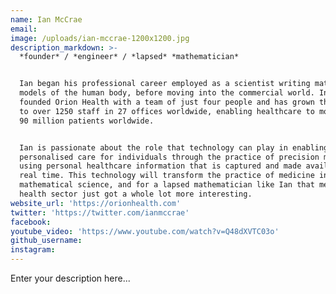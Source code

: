 ```yaml
---
name: Ian McCrae
email:
image: /uploads/ian-mccrae-1200x1200.jpg
description_markdown: >-
  *founder* / *engineer* / *lapsed* *mathematician*


  Ian began his professional career employed as a scientist writing mathematical
  models of the human body, before moving into the commercial world. In 1993 he
  founded Orion Health with a team of just four people and has grown the company
  to over 1250 staff in 27 offices worldwide, enabling healthcare to more than
  90 million patients worldwide.


  Ian is passionate about the role that technology can play in enabling highly
  personalised care for individuals through the practice of precision medicine -
  using personal healthcare information that is captured and made available in
  real time. This technology will transform the practice of medicine into a
  mathematical science, and for a lapsed mathematician like Ian that means the
  health sector just got a whole lot more interesting.
website_url: 'https://orionhealth.com'
twitter: 'https://twitter.com/ianmccrae'
facebook:
youtube_video: 'https://www.youtube.com/watch?v=Q48dXVTC03o'
github_username:
instagram:
---
```


Enter your description here...
